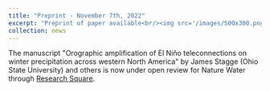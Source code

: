 ```yaml
---
title: "Preprint - November 7th, 2022"
excerpt: "Preprint of paper available<br/><img src='/images/500x300.png'>"
collection: news
---
```

The manuscript "Orographic amplification of El Niño teleconnections on winter precipitation across western North America" by James Stagge (Ohio State University) and others is now under open review for Nature Water through [Research Square](https://www.researchsquare.com/article/rs-2222190/v1).

